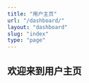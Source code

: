 ```yaml
---
title: "用户主页"
url: "/dashboard/"
layout: "dashboard"
slug: "index"
type: "page"
---
```


## 欢迎来到用户主页
